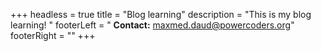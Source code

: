 +++
headless = true
title = "Blog learning"
description = "This is my blog learning! "
footerLeft =  " <bold><strong>Contact:</strong></bold> [maxmed.daud@powercoders.org](//)"
footerRight = ""
+++

